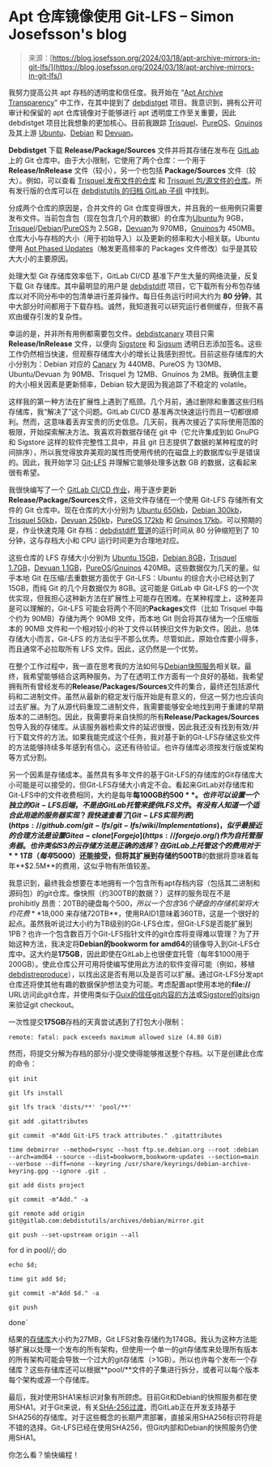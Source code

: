 <!--yml

类别：未分类

日期：2024-05-29 12:29:45

-->

# Apt 仓库镜像使用 Git-LFS – Simon Josefsson's blog

> 来源：[https://blog.josefsson.org/2024/03/18/apt-archive-mirrors-in-git-lfs/](https://blog.josefsson.org/2024/03/18/apt-archive-mirrors-in-git-lfs/)

我努力提高公共 apt 存档的透明度和信任度。我开始在 “[Apt Archive Transparency](https://blog.josefsson.org/2023/02/01/apt-archive-transparency-debdistdiff-apt-canary/)” 中工作，在其中提到了 [debdistget](https://gitlab.com/debdistutils/debdistget/) 项目。我意识到，拥有公开可审计和保留的 apt 仓库镜像对于能够进行 apt 透明度工作至关重要，因此 debdistget 项目比我想象的更加核心。目前我跟踪 [Trisquel](https://trisquel.info/)、[PureOS](https://pureos.net/)、[Gnuinos](https://www.gnuinos.org/) 及其上游 [Ubuntu](https://ubuntu.com/)、[Debian](https://www.debian.org/) 和 [Devuan](https://www.devuan.org/)。

**Debdistget** 下载 **Release/Package/Sources** 文件并将其存储在发布在 [GitLab](https://about.gitlab.com/) 上的 Git 仓库中。由于大小限制，它使用了两个仓库：一个用于 **Release/InRelease** 文件（较小），另一个也包括 **Package/Sources** 文件（较大）。例如，可以查看 [Trisquel 发布文件的仓库](https://gitlab.com/debdistutils/archives/trisquel/releases) 和 [Trisquel 包/源文件的仓库](https://gitlab.com/debdistutils/archives/trisquel/packages)。所有发行版的仓库可以在 [debdistutils 的归档 GitLab 子组](https://gitlab.com/debdistutils/archives) 中找到。

分成两个仓库的原因是，合并文件的 Git 仓库变得很大，并且我的一些用例只需要发布文件。当前包含包（现在包含几个月的数据）的仓库为[Ubuntu](https://gitlab.com/debdistutils/archives/ubuntu/packages)为 9GB，[Trisquel](https://gitlab.com/debdistutils/archives/trisquel/packages)/[Debian](https://gitlab.com/debdistutils/archives/debian/packages)/[PureOS](https://gitlab.com/debdistutils/archives/pureos/packages)为 2.5GB，[Devuan](https://gitlab.com/debdistutils/archives/devuan/packages)为 970MB，[Gnuinos](https://gitlab.com/debdistutils/archives/gnuinos/packages)为 450MB。仓库大小与存档的大小（用于初始导入）以及更新的频率和大小相关联。Ubuntu 使用 [Apt Phased Updates](https://wiki.ubuntu.com/PhasedUpdates)（触发更高频率的 Packages 文件修改）似乎是其较大大小的主要原因。

处理大型 Git 存储库效率低下，GitLab CI/CD 基准下产生大量的网络流量，反复下载 Git 存储库。其中最明显的用户是 [debdistdiff](https://gitlab.com/debdistutils/debdistdiff) 项目，它下载所有分布包存储库以对不同分布中的包清单进行差异操作。每日任务运行时间大约为 **80 分钟**，其中大部分时间都用于下载存档。诚然，我知道我可以研究运行者侧缓存，但我不喜欢由缓存引发的复杂性。

幸运的是，并非所有用例都需要包文件。[debdistcanary](https://gitlab.com/debdistutils/debdistcanary) 项目只需 **Release/InRelease** 文件，以便向 [Sigstore](https://docs.sigstore.dev/) 和 [Sigsum](https://www.sigsum.org/) 透明日志添加签名。这些工作仍然相当快速，但观察存储库大小的增长让我感到担忧。目前这些存储库的大小分别为：Debian 对应的 [Canary](https://gitlab.com/debdistutils/canary/debian) 为 440MB、PureOS 为 130MB、Ubuntu/Devuan 为 90MB、Trisquel 为 12MB、Gnuinos 为 2MB。我确信主要的大小相关因素是更新频率，Debian 较大是因为我追踪了不稳定的 volatile。

这样我的第一种方法在扩展性上遇到了瓶颈。几个月前，通过删除和重置这些归档存储库，我“解决了”这个问题。GitLab CI/CD 基准再次快速运行而且一切都很顺利。然而，这意味着丢弃宝贵的历史信息。几天前，我再次接近了实际使用范围的极限，开始探索解决方法。我喜欢将数据存储在 git 中（它允许集成到如 GnuPG 和 Sigstore 这样的软件完整性工具中，并且 git 日志提供了数据的某种程度的时间排序），所以我觉得放弃美观的属性而使用传统的在磁盘上的数据库似乎是错误的。因此，我开始学习 [Git-LFS](https://git-lfs.com/) 并理解它能够处理多达数 GB 的数据，这看起来很有希望。

我很快编写了一个 [GitLab CI/CD 作业](https://gitlab.com/debdistutils/debdistget/-/blob/main/ci-debdistget-dists.yml)，用于逐步更新**Release/Package/Sources**文件，这些文件存储在一个使用 Git-LFS 存储所有文件的 Git 仓库中。现在仓库的大小分别为 [Ubuntu 650kb](https://gitlab.com/debdistutils/dists/ubuntu)，[Debian 300kb](https://gitlab.com/debdistutils/dists/debian)，[Trisquel 50kb](https://gitlab.com/debdistutils/dists/trisquel)，[Devuan 250kb](https://gitlab.com/debdistutils/dists/devuan)，[PureOS 172kb](https://gitlab.com/debdistutils/dists/pureos) 和 [Gnuinos 17kb](https://gitlab.com/debdistutils/dists/gnuinos)。可以预期的是，作业快速克隆 Git 存档：[debdistdiff 管道](https://gitlab.com/debdistutils/debdistdiff/-/pipelines)的运行时间从 80 分钟缩短到了 10 分钟，这与存档大小和 CPU 运行时间更为合理地对应。

这些仓库的 LFS 存储大小分别为 [Ubuntu 15GB](https://gitlab.com/debdistutils/dists/ubuntu)，[Debian 8GB](https://gitlab.com/debdistutils/dists/debian)，[Trisquel 1.7GB](https://gitlab.com/debdistutils/dists/trisquel)，[Devuan 1.1GB](https://gitlab.com/debdistutils/dists/devuan)，[PureOS](https://gitlab.com/debdistutils/dists/pureos)/[Gnuinos](https://gitlab.com/debdistutils/dists/gnuinos) 420MB。这些数据仅为几天的量。似乎本地 Git 在压缩/去重数据方面优于 Git-LFS：Ubuntu 的综合大小已经达到了 15GB，而纯 Git 的几个月数据仅为 8GB。这可能是 GitLab 中 Git-LFS 的一个次优实现，但我担心这种新方法在扩展性上可能存在困难。在某种程度上，这种差异是可以理解的，Git-LFS 可能会将两个不同的**Packages**文件（比如 Trisquel 中每个约为 90MB）存储为两个 90MB 文件，而本地 Git 则会将其存储为一个压缩版本的 90MB 文件和一个相对较小的补丁文件以转换旧文件为新文件。因此，总体存储大小而言，Git-LFS 的方法似乎不那么优秀。尽管如此，原始仓库要小得多，而且通常不必拉取所有 LFS 文件。因此，这仍然是一个优势。

在整个工作过程中，我一直在思考我的方法如何与[Debian快照服务](https://snapshot.debian.org/)相关联。最终，我希望能够结合这两种服务。为了在透明工作方面有一个良好的基础，我希望拥有所有曾经发布的**Release/Packages/Sources**文件的集合，最终还包括源代码和二进制文件。虽然从最新的稳定发行版开始是有意义的，但这一努力也应该向过去扩展。为了从源代码重现二进制文件，我需要能够安全地找到用于重建的早期版本的二进制包。因此，我需要将来自快照的所有**Release/Packages/Sources**包导入我的存储库。从该服务器检索文件的延迟很慢，因此我还没有找到有效/并行下载文件的方法。如果我能完成这个任务，我对基于新的Git-LFS存储这些文件的方法能够持续多年感到有信心。这还有待验证。也许存储库必须按发行版或架构等方式分割。

另一个因素是存储成本。虽然具有多年文件的基于Git-LFS的存储库的Git存储库大小可能是可以接受的，但Git-LFS存储大小肯定不会。看起来GitLab对存储库和Git-LFS中的文件收费相同，大约是每年**每100GB约$500**。也许可以设置一个独立的Git-LFS后端，不是由GitLab托管来提供LFS文件。有没有人知道一个适合此用途的服务器实现？我快速查看了[Git-LFS实现列表](https://github.com/git-lfs/git-lfs/wiki/Implementations)，似乎最接近的合理方法是设置Gitea-clone [Forgejo](https://forgejo.org/)作为自托管服务器。也许类似S3的云存储方法是正确的选择？在GitLab上托管这个的费用对于**~1TB（每年$5000）**还能接受，但将其扩展到存储约**500TB**的数据将意味着每年**$2.5M**的费用，这似乎物有所值较差。

我意识到，最终我会想要在本地拥有一个包含所有apt存档内容（包括其二进制和源码包）的git仓库。像快照（约300TB的数据？）这样的服务现在不是 prohibitly 昂贵：20TB的硬盘每个$500，所以一个包含36个硬盘的存储机架将大约花费**$18,000 来存储720TB**，使用RAID1意味着360TB，这是一个很好的起点。虽然我听说过大小约为TB级别的Git-LFS仓库，但Git-LFS是否能扩展到1PB？也许一个包含数百万个Git-LFS指针文件的git仓库将变得难以管理？为了开始这种方法，我决定将**Debian的bookworm for amd64**的镜像导入到Git-LFS仓库中。这大约是**175GB**，因此即使在GitLab上也很便宜托管（每年$1000用于200GB）。使此仓库公开可用将使编写使用此方法的软件变得可能（例如，移植[debdistreproduce](https://gitlab.com/debdistutils/debdistreproduce)），以找出这是否有用以及是否可以扩展。通过Git-LFS分发apt仓库还将使其他有趣的数据保护想法变为可能。考虑配置apt使用本地的**file://** URL访问此git仓库，并使用类似于[Guix的信任git内容的方法](https://archive.fosdem.org/2023/schedule/event/security_where_does_that_code_come_from/)或[Sigstore的gitsign](https://github.com/sigstore/gitsign)来验证git checkout。

一次性提交**175GB**存档的天真尝试遇到了打包大小限制：

`remote: fatal: pack exceeds maximum allowed size (4.88 GiB)`

然而，将提交分解为存档的部分小提交使得能够推送整个存档。以下是创建此仓库的命令：

`git init`

`git lfs install`

`git lfs track 'dists/**' 'pool/**'`

`git add .gitattributes`

`git commit -m"Add Git-LFS track attributes." .gitattributes`

`time debmirror --method=rsync --host ftp.se.debian.org --root :debian --arch=amd64 --source --dist=bookworm,bookworm-updates --section=main --verbose --diff=none --keyring /usr/share/keyrings/debian-archive-keyring.gpg --ignore .git .`

`git add dists project`

`git commit -m"Add." -a`

`git remote add origin git@gitlab.com:debdistutils/archives/debian/mirror.git`

`git push --set-upstream origin --all`

for d in pool/*/*; do

`echo $d;`

`time git add $d;`

`git commit -m"Add $d." -a`

`git push`

done`

结果的[存储库](https://gitlab.com/debdistutils/archives/debian/mirror)大小约为27MB，Git LFS对象存储约为174GB。我认为这种方法能够扩展以处理一个发布的所有架构，但使用一个单一的git存储库来处理所有版本的所有架构可能会导致一个过大的git存储库（>1GB）。所以也许每个发布一个存储库？这些存储库还可以根据**pool/**文件的子集进行拆分，或者可以每个版本每个架构或源一个存储库。

最后，我对使用SHA1来标识对象有所顾虑。目前Git和Debian的快照服务都在使用SHA1。对于Git来说，有关[SHA-256过渡](https://git-scm.com/docs/hash-function-transition)，而GitLab正在开发支持基于SHA256的存储库。对于这些概念的长期严肃部署，直接采用SHA256标识符将是不错的选择。Git-LFS已经在使用SHA256，但Git内部和Debian的快照服务仍使用SHA1。

你怎么看？愉快编程！
